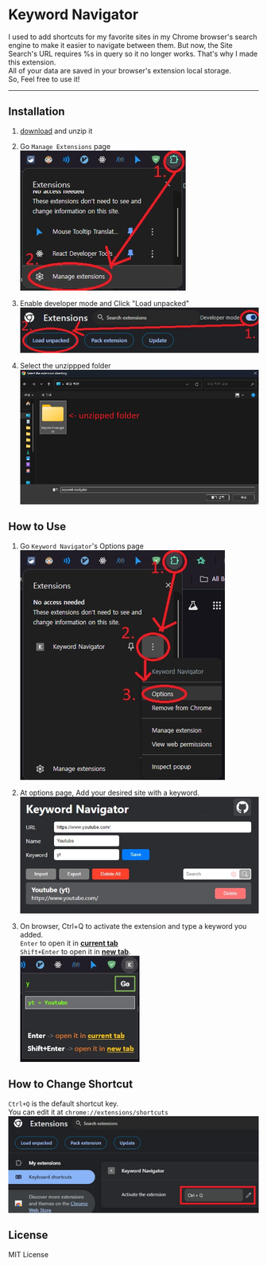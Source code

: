 # Keyword Navigator

I used to add shortcuts for my favorite sites in my Chrome browser's search engine to make it easier to navigate between them.
But now, the Site Search's URL requires %s in query so it no longer works. That's why I made this extension.<br/>
All of your data are saved in your browser's extension local storage.<br/>
So, Feel free to use it!

---

## Installation

1.  [download](https://github.com/sec0ndw1nd/keyword-navigator/releases/latest) and unzip it

2.  Go `Manage Extensions` page<br/>
    ![screenshot](https://github.com/sec0ndw1nd/keyword-navigator/blob/main/screenshots/install1.jpg)

3.  Enable developer mode and Click "Load unpacked"<br/>
    ![screenshot](https://github.com/sec0ndw1nd/keyword-navigator/blob/main/screenshots/install2.jpg)

4.  Select the unzippped folder<br/>
    ![screenshot](https://github.com/sec0ndw1nd/keyword-navigator/blob/main/screenshots/install3.jpg)

## How to Use

1.  Go `Keyword Navigator`'s Options page<br/>
    ![screenshot](https://github.com/sec0ndw1nd/keyword-navigator/blob/main/screenshots/howtouse1.jpg)

2.  At options page, Add your desired site with a keyword.<br/>
    ![screenshot](https://github.com/sec0ndw1nd/keyword-navigator/blob/main/screenshots/howtouse2.jpg)

3.  On browser, Ctrl+Q to activate the extension and type a keyword you added.<br/>
    `Enter` to open it in <ins>**current tab**</ins><br/>
    `Shift+Enter` to open it in <ins>**new tab**</ins>.<br/>
    ![screenshot](https://github.com/sec0ndw1nd/keyword-navigator/blob/main/screenshots/howtouse3.jpg)

## How to Change Shortcut

`Ctrl+Q` is the default shortcut key.<br/>
You can edit it at `chrome://extensions/shortcuts`<br/>
![screenshot](https://github.com/sec0ndw1nd/keyword-navigator/blob/main/screenshots/howtochange.jpg)

## License

MIT License

